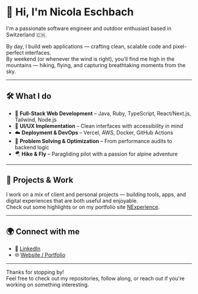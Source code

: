 # 👋 Hi, I'm Nicola Eschbach

I'm a passionate software engineer and outdoor enthusiast based in Switzerland 🇨🇭.

By day, I build web applications — crafting clean, scalable code and pixel-perfect interfaces.  
By weekend (or whenever the wind is right), you'll find me high in the mountains — hiking, flying, and capturing breathtaking moments from the sky.

---

## 🛠️ What I do

- 🔧 **Full-Stack Web Development** – Java, Ruby, TypeScript, React/Next.js, Tailwind, Node.js
- 🎨 **UI/UX Implementation** – Clean interfaces with accessibility in mind
- ☁️ **Deployment & DevOps** – Vercel, AWS, Docker, GitHub Actions
- 🧠 **Problem Solving & Optimization** – From performance audits to backend logic
- 🪂 **Hike & Fly** – Paragliding pilot with a passion for alpine adventure

---

## 🚀 Projects & Work

I work on a mix of client and personal projects — building tools, apps, and digital experiences that are both useful and enjoyable.  
Check out some highlights or on my portfolio site [NExperience](https://nexperience.ch).

---

## 🌍 Connect with me

- 💼 [LinkedIn](https://www.linkedin.com/in/nicola-eschbach)
- 🌐 [Website / Portfolio](https://nexperience.ch)

---

Thanks for stopping by!  
Feel free to check out my repositories, follow along, or reach out if you're working on something interesting.

